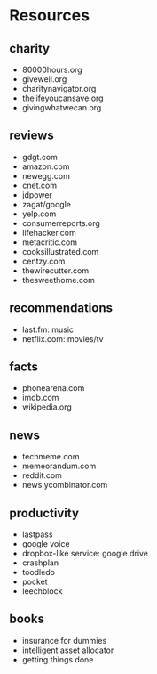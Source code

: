 # Resources

## charity

*   80000hours.org
*   givewell.org
*   charitynavigator.org
*   thelifeyoucansave.org
*   givingwhatwecan.org

## reviews

*   gdgt.com
*   amazon.com
*   newegg.com
*   cnet.com
*   jdpower
*   zagat/google
*   yelp.com
*   consumerreports.org
*   lifehacker.com
*   metacritic.com
*   cooksillustrated.com
*   centzy.com
*   thewirecutter.com
*   thesweethome.com

## recommendations

*   last.fm: music
*   netflix.com: movies/tv

## facts

*   phonearena.com
*   imdb.com
*   wikipedia.org

## news

*   techmeme.com
*   memeorandum.com
*   reddit.com
*   news.ycombinator.com

## productivity

*   lastpass
*   google voice
*   dropbox-like service: google drive
*   crashplan
*   toodledo
*   pocket
*   leechblock

## books

*   insurance for dummies
*   intelligent asset allocator
*   getting things done
